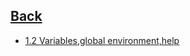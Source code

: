 ## [Back](https://github.com/ifanzilka/Statistic_for_R/blob/main/README.md)
* [1.2 Variables,global environment,help](https://github.com/ifanzilka/Statistic_for_R/blob/main/Module%201:%20basic%20structures%20and%20concepts/Variables,global%20environment,help/conpect.md)
